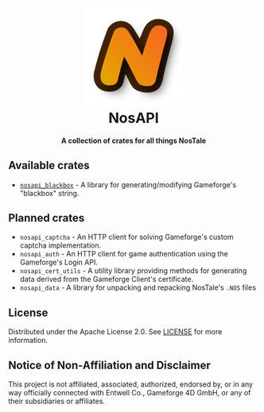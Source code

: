<!--suppress HtmlDeprecatedAttribute, CheckImageSize -->
<h1 align="center">
    <a href="https://github.com/zakuciael/nosapi">
        <img alt="NosAPI" src="/assets/logo.png" width="200" />
    </a>
    <br />
    NosAPI
</h1>

<h4 align="center">
  A collection of crates for all things NosTale
</h4>

## Available crates

- [`nosapi_blackbox`](crates/nosapi_blackbox) - A library for generating/modifying Gameforge's "blackbox" string.

## Planned crates

- `nosapi_captcha` - An HTTP client for solving Gameforge's custom captcha implementation.
- `nosapi_auth` - An HTTP client for game authentication using the Gameforge's Login API.
- `nosapi_cert_utils` - A utility library providing methods for generating data derived from the Gameforge Client's certificate.
- `nosapi_data` - A library for unpacking and repacking NosTale's `.NOS` files

## License

Distributed under the Apache License 2.0. See [LICENSE](LICENSE) for more information.

## Notice of Non-Affiliation and Disclaimer

This project is not affiliated, associated, authorized, endorsed by, or in any way officially connected with Entwell
Co., Gameforge 4D GmbH, or any of their subsidiaries or affiliates.
